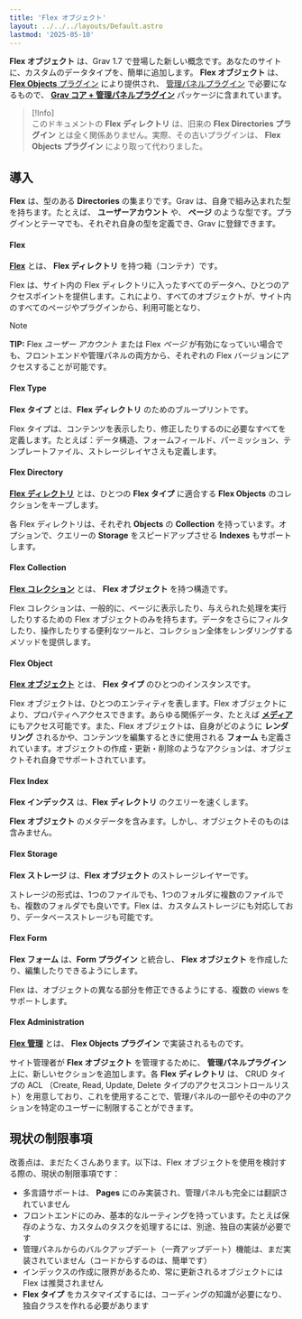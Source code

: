 ```yaml
---
title: 'Flex オブジェクト'
layout: ../../../layouts/Default.astro
lastmod: '2025-05-10'
---
```

**Flex オブジェクト** は、Grav 1.7 で登場した新しい概念です。あなたのサイトに、カスタムのデータタイプを、簡単に追加します。 **Flex オブジェクト** は、[**Flex Objects** プラグイン](https://github.com/trilbymedia/grav-plugin-flex-objects) により提供され、 [管理パネルプラグイン](../../05.admin-panel/) で必要になるもので、 [**Grav コア + 管理パネルプラグイン**](https://getgrav.org/downloads) パッケージに含まれています。

> [!Info]  
> このドキュメントの **Flex ディレクトリ** は、旧来の **Flex Directories プラグイン** とは全く関係ありません。実際、その古いプラグインは、 **Flex Objects プラグイン** により取って代わりました。

<h2 id="introduction">導入</h2>

**Flex** は、型のある **Directories** の集まりです。Grav は、自身で組み込まれた型を持ちます。たとえば、 **ユーザーアカウント** や、 **ページ** のような型です。プラグインとテーマでも、それぞれ自身の型を定義でき、Grav に登録できます。


#### Flex

**[Flex](./02.using/01.flex/)** とは、 **Flex ディレクトリ** を持つ箱（コンテナ）です。

Flex は、サイト内の Flex ディレクトリに入ったすべてのデータへ、ひとつのアクセスポイントを提供します。これにより、すべてのオブジェクトが、サイト内のすべてのページやプラグインから、利用可能となり、

> [!Note]  
> **TIP:** Flex *ユーザー アカウント* または Flex *ページ* が有効になっていい場合でも、フロントエンドや管理パネルの両方から、それぞれの Flex バージョンにアクセスすることが可能です。

#### Flex Type

**Flex タイプ** とは、**Flex ディレクトリ** のためのブループリントです。

Flex タイプは、コンテンツを表示したり、修正したりするのに必要なすべてを定義します。たとえば：データ構造、フォームフィールド、パーミッション、テンプレートファイル、ストレージレイヤさえも定義します。

#### Flex Directory

**[Flex ディレクトリ](./02.using/02.directory/)** とは、ひとつの **Flex タイプ** に適合する **Flex Objects** のコレクションをキープします。

各 Flex ディレクトリは、それぞれ **Objects** の **Collection** を持っています。オプションで、クエリーの **Storage** をスピードアップさせる **Indexes** もサポートします。

#### Flex Collection

**[Flex コレクション](./02.using/03.collection/)** とは、 **Flex オブジェクト** を持つ構造です。

Flex コレクションは、一般的に、ページに表示したり、与えられた処理を実行したりするための Flex オブジェクトのみを持ちます。データをさらにフィルタしたり、操作したりする便利なツールと、コレクション全体をレンダリングするメソッドを提供します。

#### Flex Object

**[Flex オブジェクト](./02.using/04.object/)** とは、 **Flex タイプ** のひとつのインスタンスです。

Flex オブジェクトは、ひとつのエンティティを表します。Flex オブジェクトにより、プロパティへアクセスできます。あらゆる関係データ、たとえば **[メディア](../../02.content/07.media/)** にもアクセス可能です。また、Flex オブジェクトは、自身がどのように **レンダリング** されるかや、コンテンツを編集するときに使用される **フォーム** も定義されています。オブジェクトの作成・更新・削除のようなアクションは、オブジェクトそれ自身でサポートされています。

#### Flex Index

**Flex インデックス** は、**Flex ディレクトリ** のクエリーを速くします。

**Flex オブジェクト** のメタデータを含みます。しかし、オブジェクトそのものは含みません。

#### Flex Storage

**Flex ストレージ** は、**Flex オブジェクト** のストレージレイヤーです。

ストレージの形式は、1つのファイルでも、1つのフォルダに複数のファイルでも、複数のフォルダでも良いです。Flex は、カスタムストレージにも対応しており、データベースストレージも可能です。

#### Flex Form

**Flex フォーム** は、**Form プラグイン** と統合し、 **Flex オブジェクト** を作成したり、編集したりできるようにします。

Flex は、オブジェクトの異なる部分を修正できるようにする、複数の views をサポートします。

#### Flex Administration 

**[Flex 管理](./01.administration/)** とは、 **Flex Objects プラグイン** で実装されるものです。

サイト管理者が **Flex オブジェクト** を管理するために、 **管理パネルプラグイン** 上に、新しいセクションを追加します。各 **Flex ディレクトリ** は、 CRUD タイプの ACL （Create, Read, Update, Delete タイプのアクセスコントロールリスト）を用意しており、これを使用することで、管理パネルの一部やその中のアクションを特定のユーザーに制限することができます。

<h2 id="current-limitations">現状の制限事項</h2>

改善点は、まだたくさんあります。以下は、Flex オブジェクトを使用を検討する際の、現状の制限事項です：

* 多言語サポートは、 **Pages**  にのみ実装され、管理パネルも完全には翻訳されていません
* フロントエンドにのみ、基本的なルーティングを持っています。たとえば保存のような、カスタムのタスクを処理するには、別途、独自の実装が必要です
* 管理パネルからのバルクアップデート（一斉アップデート）機能は、まだ実装されていません（コードからするのは、簡単です）
* インデックスの作成に限界があるため、常に更新されるオブジェクトには Flex は推奨されません
* **Flex タイプ** をカスタマイズするには、コーディングの知識が必要になり、独自クラスを作れる必要があります

